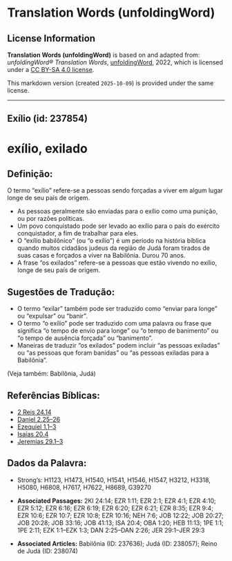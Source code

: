 # Translation Words (unfoldingWord)

## License Information

**Translation Words (unfoldingWord)** is based on and adapted from: _unfoldingWord® Translation Words_, [unfoldingWord](https://unfoldingword.org/utw), 2022, which is licensed under a [CC BY-SA 4.0 license](https://creativecommons.org/licenses/by-sa/4.0/legalcode.en).

This markdown version (created `2025-10-09`) is provided under the same license.



--------------------------------

## Exílio (id: 237854)

exílio, exilado
===============

Definição:
----------

O termo “exílio” refere\-se a pessoas sendo forçadas a viver em algum lugar longe de seu país de origem.

* As pessoas geralmente são enviadas para o exílio como uma punição, ou por razões políticas.
* Um povo conquistado pode ser levado ao exílio para o país do exército conquistador, a fim de trabalhar para eles.
* O “exílio babilônico” (ou “o exílio”) é um período na história bíblica quando muitos cidadãos judeus da região de Judá foram tirados de suas casas e forçados a viver na Babilônia. Durou 70 anos.
* A frase “os exilados” refere\-se a pessoas que estão vivendo no exílio, longe de seu país de origem.

Sugestões de Tradução:
----------------------

* O termo “exilar” também pode ser traduzido como “enviar para longe” ou “expulsar” ou “banir”.
* O termo “o exílio” pode ser traduzido com uma palavra ou frase que significa “o tempo de envio para longe” ou “o tempo de banimento” ou “o tempo de ausência forçada” ou “banimento”.
* Maneiras de traduzir “os exilados” podem incluir “as pessoas exiladas” ou “as pessoas que foram banidas” ou “as pessoas exiladas para a Babilônia”.

(Veja também: Babilônia, Judá)

Referências Bíblicas:
---------------------

* [2 Reis 24\.14](https://ref.ly/2Kgs24:14)
* [Daniel 2\.25–26](https://ref.ly/Dan2:25-Dan2:26)
* [Ezequiel 1\.1–3](https://ref.ly/Ezek1:1-Ezek1:3)
* [Isaías 20\.4](https://ref.ly/Isa20:4)
* [Jeremias 29\.1–3](https://ref.ly/Jer29:1-Jer29:3)

Dados da Palavra:
-----------------

* Strong’s: H1123, H1473, H1540, H1541, H1546, H1547, H3212, H3318, H5080, H6808, H7617, H7622, H8689, G39270

* **Associated Passages:** 2KI 24:14; EZR 1:11; EZR 2:1; EZR 4:1; EZR 4:10; EZR 5:12; EZR 6:16; EZR 6:19; EZR 6:20; EZR 6:21; EZR 8:35; EZR 9:4; EZR 10:6; EZR 10:7; EZR 10:8; EZR 10:16; NEH 7:6; JOB 12:22; JOB 20:27; JOB 20:28; JOB 33:16; JOB 41:13; ISA 20:4; OBA 1:20; HEB 11:13; 1PE 1:1; 1PE 2:11; EZK 1:1–EZK 1:3; DAN 2:25–DAN 2:26; JER 29:1–JER 29:3
* **Associated Articles:** Babilônia (ID: 237636); Judá (ID: 238057); Reino de Judá (ID: 238074)

